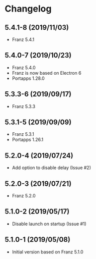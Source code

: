 # Changelog

## 5.4.1-8 (2019/11/03)

* Franz 5.4.1

## 5.4.0-7 (2019/10/23)

* Franz 5.4.0
* Franz is now based on Electron 6
* Portapps 1.28.0

## 5.3.3-6 (2019/09/17)

* Franz 5.3.3

## 5.3.1-5 (2019/09/09)

* Franz 5.3.1
* Portapps 1.26.1

## 5.2.0-4 (2019/07/24)

* Add option to disable delay (Issue #2)

## 5.2.0-3 (2019/07/21)

* Franz 5.2.0

## 5.1.0-2 (2019/05/17)

* Disable launch on startup (Issue #1)

## 5.1.0-1 (2019/05/08)

* Initial version based on Franz 5.1.0

